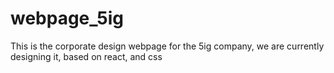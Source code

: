 # webpage_5ig
This is the corporate design webpage for the 5ig company, we are currently designing it, based on react, and css
